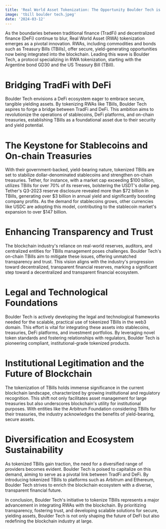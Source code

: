 ```yaml
---
title: 'Real World Asset Tokenization: The Opportunity Boulder Tech is Seizing with Tokenized TBills'
image: 'tbill boulder tech.jpeg'
date: '2024-03-12'
---
```


As the boundaries between traditional finance (TradFi) and decentralized finance (DeFi) continue to blur, Real World Asset (RWA) tokenization emerges as a pivotal innovation. RWAs, including commodities and bonds such as Treasury Bills (TBills), offer secure, yield-generating opportunities now being integrated into the blockchain. Leading this wave is Boulder Tech, a protocol specializing in RWA tokenization, starting with the Argentine bond GD30 and the US Treasury Bill (TBill).

# Bridging TradFi with DeFi
Boulder Tech envisions a DeFi ecosystem eager to embrace secure, tangible yielding assets. By tokenizing RWAs like TBills, Boulder Tech aspires to forge a bridge between TradFi and DeFi. This ambition aims to revolutionize the operations of stablecoins, DeFi platforms, and on-chain treasuries, establishing TBills as a foundational asset due to their security and yield potential.

# The Keystone for Stablecoins and On-chain Treasuries
With their government-backed, yield-bearing nature, tokenized TBills are set to stabilize dollar-denominated stablecoins and strengthen on-chain treasuries. Tether, for instance, with a market cap exceeding $100 billion, utilizes TBills for over 70% of its reserves, bolstering the USDT's dollar peg. Tether's Q3-2023 reserve disclosure revealed more than $72 billion in TBills, generating over $3 billion in annual yield and significantly boosting company profits. As the demand for stablecoins grows, other currencies like USDC are adopting this model, contributing to the stablecoin market's expansion to over $147 billion.

# Enhancing Transparency and Trust
The blockchain industry's reliance on real-world reserves, auditors, and centralized entities for TBills management poses challenges. Boulder Tech's on-chain TBills aim to mitigate these issues, offering unmatched transparency and trust. This vision aligns with the industry's progression toward decentralized, transparent financial reserves, marking a significant step toward a decentralized and transparent financial ecosystem.

# Legal and Technological Foundations
Boulder Tech is actively developing the legal and technological frameworks needed for the scalable, practical use of tokenized TBills in the web3 domain. This effort is vital for integrating these assets into stablecoins, treasuries, DeFi platforms, and investment portfolios. By leveraging novel token standards and fostering relationships with regulators, Boulder Tech is pioneering compliant, institutional-grade tokenized products.

# Institutional Legitimation and the Future of Blockchain
The tokenization of TBills holds immense significance in the current blockchain landscape, characterized by growing institutional and regulatory recognition. This shift not only facilitates asset management for large treasuries but also underscores blockchain's utility for institutional purposes. With entities like the Arbitrum Foundation considering TBills for their treasuries, the industry acknowledges the benefits of yield-bearing, secure assets.

# Diversification and Ecosystem Sustainability
As tokenized TBills gain traction, the need for a diversified range of providers becomes evident. Boulder Tech is poised to capitalize on this demand, aiming to serve as a pivotal link between TradFi and DeFi. By introducing tokenized TBills to platforms such as Arbitrum and Ethereum, Boulder Tech strives to enrich the blockchain ecosystem with a diverse, transparent financial future.

In conclusion, Boulder Tech's initiative to tokenize TBills represents a major advancement in integrating RWAs with the blockchain. By prioritizing transparency, fostering trust, and developing scalable solutions for secure, yielding assets, Boulder Tech is not only shaping the future of DeFi but also redefining the blockchain industry at large.
